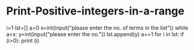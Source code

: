 # Print-Positive-integers-in-a-range
i=1
lst=[]
a=0
x=int(input("please enter the no. of terms in the list"))
while a<x:
    y=int(input("please enter the no."))
    lst.append(y)
    a+=1
for i in lst:
    if (i>0):
        print (i)
        
